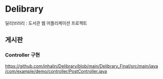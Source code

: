 # Delibrary 

딜리브러리 : 도서관 웹 어플리케이션 프로젝트

## 게시판 

### Controller 구현

https://github.com/inhalin/Delibrary/blob/main/Delibrary_Final/src/main/java/com/example/demo/controller/PostController.java
